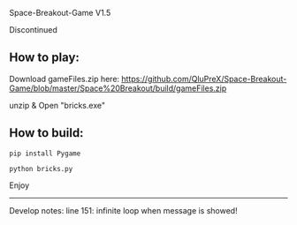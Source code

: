 Space-Breakout-Game
V1.5

Discontinued

How to play:
------------
Download gameFiles.zip
here: https://github.com/QluPreX/Space-Breakout-Game/blob/master/Space%20Breakout/build/gameFiles.zip

unzip & Open "bricks.exe" 

How to build:
------------
```
pip install Pygame

python bricks.py

```
Enjoy








----------------------
Develop notes:
line 151: infinite loop when message is showed!
